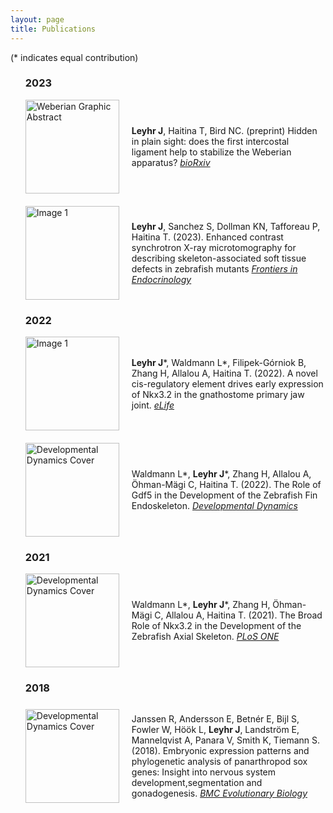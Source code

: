 ```yaml
---
layout: page
title: Publications
---
```

(* indicates equal contribution)

<style>
/* Your CSS styles here */
.image-list {
  list-style: none;
}

.image-list li {
  display: flex;
  align-items: center;
  margin-bottom: 20px; /* Adjust as needed */
}

.image-list img {
  width: 150px; /* Adjust the image width as desired */
  margin-right: 20px; /* Space between image and text */
}

.image-list .text {
  flex: 1;
}
</style>

<ul class="image-list">
    <h3>2023</h3>
      <li>
    <img src="../assets/img/Weberian GA.png" alt="Weberian Graphic Abstract" />
    <div class="text">
      <p>
        <strong>Leyhr J</strong>, Haitina T, Bird NC. (preprint) Hidden in plain sight: does the first intercostal ligament help to stabilize the Weberian apparatus? <a href="https://www.biorxiv.org/content/10.1101/2023.11.20.567829v1"><i>bioRxiv</i></a> 
      </p>
    </div>
  </li>
    <li>
    <img src="../assets/img/DD_Cover.jpg" alt="Image 1" />
    <div class="text">
      <p>
        <strong>Leyhr J</strong>, Sanchez S, Dollman KN, Tafforeau P, Haitina T. (2023). Enhanced contrast synchrotron X-ray microtomography for describing skeleton-associated soft tissue defects in zebrafish mutants <a href="https://www.frontiersin.org/articles/10.3389/fendo.2023.1108916/full"><i>Frontiers in Endocrinology</i></a> 
      </p>
    </div>
  </li>
  
  
  <h3>2022</h3>
    <li>
    <img src="../assets/img/DD_Cover.jpg" alt="Image 1" />
    <div class="text">
      <p>
        <strong>Leyhr J</strong>*, Waldmann L*, Filipek-Górniok B, Zhang H, Allalou A, Haitina T. (2022). A novel
cis-regulatory element drives early expression of Nkx3.2 in the gnathostome primary jaw joint. <a href="https://elifesciences.org/articles/75749"><i>eLife</i></a> 
      </p>
    </div>
  </li>
  <li>
    <img src="../assets/img/DD_Cover.jpg" alt="Developmental Dynamics Cover" />
    <div class="text">
      <p>
        Waldmann L*, <strong>Leyhr J</strong>*, Zhang H, Allalou A, Öhman-Mägi C, Haitina T. (2022). The Role of Gdf5 in the Development of the Zebrafish Fin Endoskeleton. <a href="https://anatomypubs.onlinelibrary.wiley.com/doi/full/10.1002/dvdy.399"><i>Developmental Dynamics</i></a> 
      </p>
    </div>
  </li>
  
  
  <h3>2021</h3>
    <li>
    <img src="../assets/img/crepe.jpg" alt="Developmental Dynamics Cover" />
    <div class="text">
      <p>
        Waldmann L*, <strong>Leyhr J</strong>*, Zhang H, Öhman-Mägi C, Allalou A, Haitina T. (2021). The Broad Role of Nkx3.2 in the Development of the Zebrafish Axial Skeleton. <a href="https://journals.plos.org/plosone/article?id=10.1371/journal.pone.0255953"><i>PLoS ONE</i></a> 
      </p>
    </div>
  </li>
  
  
  <h3>2018</h3>
    <li>
    <img src="../assets/img/path.jpg" alt="Developmental Dynamics Cover" />
    <div class="text">
      <p>
        Janssen R, Andersson E, Betnér E, Bijl S, Fowler W, Höök L, <strong>Leyhr J</strong>, Landström E, Mannelqvist A, Panara V, Smith K, Tiemann S. (2018). Embryonic expression patterns and phylogenetic analysis of panarthropod sox genes: Insight into nervous system development,segmentation and gonadogenesis. <a href="https://bmcecolevol.biomedcentral.com/articles/10.1186/s12862-018-1196-z"><i>BMC Evolutionary Biology</i></a> 
      </p>
    </div>
  </li>

</ul>
